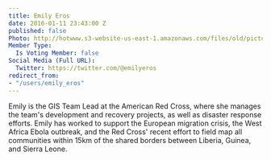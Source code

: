 ```yaml
---
title: Emily Eros
date: 2016-01-11 23:43:00 Z
published: false
Photo: http://hotwww.s3-website-us-east-1.amazonaws.com/files/old/pictures/picture-324-1488822447.jpg
Member Type:
  Is Voting Member: false
Social Media (Full URL):
  Twitter: https://twitter.com/@emilyeros
redirect_from:
- "/users/emily_eros"
---
```


<p>Emily is the GIS Team Lead at the American Red Cross, where she manages the team's development and recovery projects, as well as disaster response efforts. Emily has worked to support the European migration crisis, the West Africa Ebola outbreak, and the Red Cross' recent effort to field map all communities within 15km of the shared borders between Liberia, Guinea, and Sierra Leone.&nbsp;</p>
